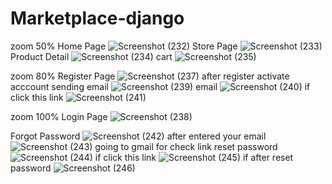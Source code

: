 # Marketplace-django
zoom 50%
Home Page
![Screenshot (232)](https://user-images.githubusercontent.com/95455444/194714615-abd4f9e1-5168-439d-b093-71e6674fe325.png)
Store Page
![Screenshot (233)](https://user-images.githubusercontent.com/95455444/194714639-4bd36b19-ec1b-4bcd-a5eb-b5cf17824de6.png)
Product Detail
![Screenshot (234)](https://user-images.githubusercontent.com/95455444/194714659-094341e3-f42d-4bfd-9d94-1e273e3dbc70.png)
cart
![Screenshot (235)](https://user-images.githubusercontent.com/95455444/194714676-105925bb-a1ad-4565-a2ef-26f62a78562f.png)



zoom 80%
Register Page
![Screenshot (237)](https://user-images.githubusercontent.com/95455444/194714703-c1bb7d16-4252-4f8f-83df-3beb2fc4db52.png)
  after register activate acccount sending email
  ![Screenshot (239)](https://user-images.githubusercontent.com/95455444/194714832-00ea3b31-549f-4369-967e-5d9205fcbdbe.png)
    email
    ![Screenshot (240)](https://user-images.githubusercontent.com/95455444/194714857-346c264f-c116-4d40-b631-d32ec9a3d788.png)
      if click this link
        ![Screenshot (241)](https://user-images.githubusercontent.com/95455444/194714907-5fe452fc-9c7a-4bc2-ae29-c92e76432b30.png)
        
zoom 100%
Login Page
![Screenshot (238)](https://user-images.githubusercontent.com/95455444/194714739-be1ceb44-dcb3-4790-a9c9-263022293a12.png)


Forgot Password
![Screenshot (242)](https://user-images.githubusercontent.com/95455444/194714967-82202a49-108e-444a-b9f7-a1211e6700ad.png)
  after entered your email
    ![Screenshot (243)](https://user-images.githubusercontent.com/95455444/194715002-08a43566-f589-412a-b910-912752ea247b.png)
      going to gmail for check link reset password
        ![Screenshot (244)](https://user-images.githubusercontent.com/95455444/194715072-b9f002a3-8c6a-4fd1-b9eb-28e562714daf.png)
          if click this link
          ![Screenshot (245)](https://user-images.githubusercontent.com/95455444/194715064-7be11325-6505-4445-826a-89b3c5bac501.png)
            if after reset password
              ![Screenshot (246)](https://user-images.githubusercontent.com/95455444/194715132-880ec3e5-bc66-43c4-8a92-891bc2d068c3.png)


            
    

